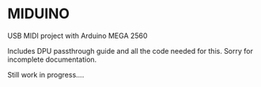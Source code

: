 # MIDUINO

USB MIDI project with Arduino MEGA 2560

  Includes DPU passthrough guide and all the code needed for this. Sorry for incomplete documentation.
  
  Still work in progress....
